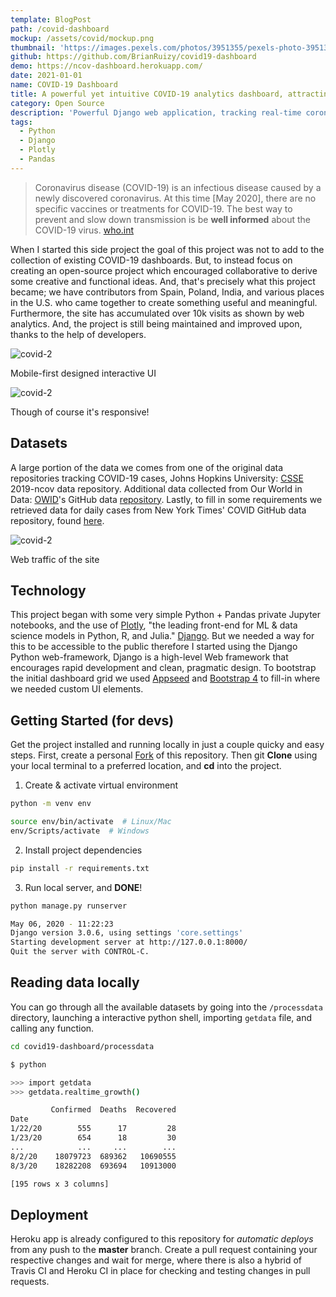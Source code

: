```yaml
---
template: BlogPost
path: /covid-dashboard
mockup: /assets/covid/mockup.png
thumbnail: 'https://images.pexels.com/photos/3951355/pexels-photo-3951355.jpeg?auto=compress&cs=tinysrgb&dpr=2&h=650&w=940'
github: https://github.com/BrianRuizy/covid19-dashboard
demo: https://ncov-dashboard.herokuapp.com/
date: 2021-01-01
name: COVID-19 Dashboard
title: A powerful yet intuitive COVID-19 analytics dashboard, attracting thousands of users.
category: Open Source
description: 'Powerful Django web application, tracking real-time coronavirus cases, with an intuitive and clean UI/UX.'
tags:
  - Python
  - Django
  - Plotly
  - Pandas
---
```


> Coronavirus disease (COVID-19) is an infectious disease caused by a newly discovered coronavirus.
> At this time [May 2020], there are no specific vaccines or treatments for COVID-19. The best way to prevent and slow down transmission is be **well informed** about the COVID-19 virus. [who.int](https://www.who.int/health-topics/coronavirus#tab=tab_1)

When I started this side project the goal of this project was not to add to the collection of existing COVID-19 dashboards. But, to instead focus on creating an open-source project which encouraged  collaborative to derive some creative and functional ideas. And, that's precisely what this project became; we have contributors from Spain, Poland, India, and various places in the U.S. who came together to create something useful and meaningful. Furthermore, the site has accumulated over 10k visits as shown by web analytics. And, the project is still being maintained and improved upon, thanks to the help of developers.


![covid-2](/assets/covid/covid-dashboard-3-devices.png)
<figcaption>Mobile-first designed interactive UI</figcaption>

![covid-2](/assets/covid/covid-dashboard-tab.png)
<figcaption>Though of course it's responsive!</figcaption>

## Datasets

A large portion of the data we comes from one of the original data repositories tracking COVID-19 cases, Johns Hopkins University: [CSSE](https://github.com/CSSEGISandData/COVID-19) 2019-ncov data repository. Additional data collected from  Our World in Data: [OWID](https://ourworldindata.org/)'s GitHub data [repository](https://github.com/owid/covid-19-data/tree/master/public/data). Lastly, to fill in some requirements we retrieved data for daily cases from New York Times' COVID GitHub data repository, found [here](https://github.com/nytimes/covid-19-data).


![covid-2](/assets/covid/site-visits.png)
<figcaption>Web traffic of the site</figcaption>

## Technology

This project began with some very simple Python + Pandas private Jupyter notebooks, and the use of [Plotly](https://plotly.com/), "the leading front-end for ML & data science models in Python, R, and Julia." [Django](https://www.djangoproject.com/). But we needed a way for this to be accessible to the public therefore I started using the Django Python web-framework, Django is a high-level Web framework that encourages rapid development and clean, pragmatic design. To bootstrap the initial dashboard grid we used [Appseed](https://appseed.us/) and [Bootstrap 4](https://getbootstrap.com/) to fill-in where we needed custom UI elements.

## Getting Started (for devs)

Get the project installed and running locally in just a couple quicky and easy steps.
First, create a personal [Fork](https://github.com/login?return_to=%2FBrianRuizy%2Fcovid19-dashboard) of this repository. Then git **Clone** using your local terminal to a preferred location, and **cd** into the project.

1. Create & activate virtual environment

```bash
python -m venv env

source env/bin/activate  # Linux/Mac
env/Scripts/activate  # Windows
```

2. Install project dependencies

```bash
pip install -r requirements.txt
```

3. Run local server, and **DONE**!

```bash
python manage.py runserver

May 06, 2020 - 11:22:23
Django version 3.0.6, using settings 'core.settings'
Starting development server at http://127.0.0.1:8000/
Quit the server with CONTROL-C.
```

## Reading data locally

You can go through all the available datasets by going into the `/processdata` directory, launching a interactive python shell, importing `getdata` file, and calling any function.

```bash
cd covid19-dashboard/processdata
```

```bash
$ python

>>> import getdata
>>> getdata.realtime_growth()

         Confirmed  Deaths  Recovered
Date
1/22/20        555      17         28
1/23/20        654      18         30
...            ...     ...        ...
8/2/20    18079723  689362   10690555
8/3/20    18282208  693694   10913000

[195 rows x 3 columns]
```

## Deployment

Heroku app is already configured to this repository for *automatic deploys* from any push to the **master** branch. Create a pull request containing your respective changes and wait for merge, where there is also a hybrid of Travis CI and Heroku CI in place for checking and testing changes in pull requests.